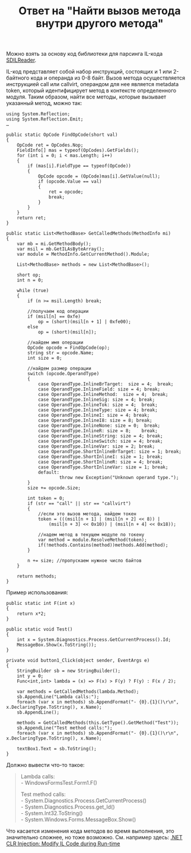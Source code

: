 ﻿---
title: "Ответ на \"Найти вызов метода внутри другого метода\""
se.owner.user_id: 240512
se.owner.display_name: "MSDN.WhiteKnight"
se.owner.link: "https://ru.stackoverflow.com/users/240512/msdn-whiteknight"
se.answer_id: 866451
se.question_id: 866161
se.post_type: answer
se.is_accepted: False
---
<p>Можно взять за основу код библиотеки для парсинга IL-кода <a href="https://www.codeproject.com/Articles/14058/Parsing-the-IL-of-a-Method-Body" rel="nofollow noreferrer">SDILReader</a>. </p>

<p>IL-код представляет собой набор инструкций, состоящих и 1 или 2-байтного кода и операнда из 0-8 байт. Вызов метода осуществляется инструкцией call или callvirt, операндом для нее является metadata token, который идентифицирует метод в контексте определенного модуля. Таким образом, найти все методы, которые вызывает указанный метод, можно так:</p>

<pre><code>using System.Reflection;
using System.Reflection.Emit;
…

public static OpCode FindOpCode(short val)
{
    OpCode ret = OpCodes.Nop;
    FieldInfo[] mas = typeof(OpCodes).GetFields();
    for (int i = 0; i &lt; mas.Length; i++)
    {
        if (mas[i].FieldType == typeof(OpCode))
        {
            OpCode opcode = (OpCode)mas[i].GetValue(null);
            if (opcode.Value == val)
            {
                ret = opcode;
                break;
            }
        }
    }
    return ret;
}

public static List&lt;MethodBase&gt; GetCalledMethods(MethodInfo mi)
{
    var mb = mi.GetMethodBody();
    var msil = mb.GetILAsByteArray();
    var module = MethodInfo.GetCurrentMethod().Module;

    List&lt;MethodBase&gt; methods = new List&lt;MethodBase&gt;();

    short op;
    int n = 0;

    while (true)
    {
        if (n &gt;= msil.Length) break;

        //получаем код операции
        if (msil[n] == 0xfe)
            op = (short)(msil[n + 1] | 0xfe00);
        else
            op = (short)(msil[n]);

        //найдем имя операции
        OpCode opcode = FindOpCode(op);
        string str = opcode.Name;
        int size = 0;

        //найдем размер операции
        switch (opcode.OperandType)
        {
            case OperandType.InlineBrTarget:  size = 4;  break;
            case OperandType.InlineField: size = 4; break;
            case OperandType.InlineMethod:  size = 4;  break;
            case OperandType.InlineSig: size = 4; break;
            case OperandType.InlineTok: size = 4;  break;
            case OperandType.InlineType: size = 4; break;
            case OperandType.InlineI: size = 4; break;
            case OperandType.InlineI8: size = 8; break;
            case OperandType.InlineNone: size = 0;  break;                        
            case OperandType.InlineR: size = 8;    break;                        
            case OperandType.InlineString: size = 4; break;                        
            case OperandType.InlineSwitch: size = 4; break;                        
            case OperandType.InlineVar: size = 2; break;                        
            case OperandType.ShortInlineBrTarget: size = 1; break;
            case OperandType.ShortInlineI: size = 1; break;
            case OperandType.ShortInlineR: size = 4; break;                        
            case OperandType.ShortInlineVar: size = 1; break;
            default:                        
                    throw new Exception("Unknown operand type.");                        
        }
        size += opcode.Size;

        int token = 0;
        if (str == "call" || str == "callvirt")
        {
            //если это вызов метода, найдем токен
            token = (((msil[n + 1] | (msil[n + 2] &lt;&lt; 8)) |
                (msil[n + 3] &lt;&lt; 0x10)) | (msil[n + 4] &lt;&lt; 0x18));

            //надем метод в текущем модуле по токену
            var method = module.ResolveMethod(token);
            if(!methods.Contains(method))methods.Add(method);
        }

        n += size; //пропускаем нужное число байтов
    }

    return methods;
}
</code></pre>

<p>Пример использования:</p>

<pre><code>public static int F(int x)
{
    return x*2;
}

public static void Test()
{
    int x = System.Diagnostics.Process.GetCurrentProcess().Id;
    MessageBox.Show(x.ToString());
}

private void button1_Click(object sender, EventArgs e)
{
    StringBuilder sb = new StringBuilder();
    int y = 0;
    Func&lt;int,int&gt; lambda = (x) =&gt; F(x) &gt; F(y) ? F(y) : F(x / 2);

    var methods = GetCalledMethods(lambda.Method);
    sb.AppendLine("Lambda calls:");
    foreach (var x in methods) sb.AppendFormat("- {0}.{1}()\r\n", x.DeclaringType.ToString(), x.Name);
    sb.AppendLine();

    methods = GetCalledMethods(this.GetType().GetMethod("Test"));            
    sb.AppendLine("Test method calls:");
    foreach (var x in methods) sb.AppendFormat("- {0}.{1}()\r\n", x.DeclaringType.ToString(), x.Name);

    textBox1.Text = sb.ToString();
}   
</code></pre>

<p>Должно вывести что-то такое:</p>

<blockquote>
  <p>Lambda calls:<br>
  - WindowsFormsTest.Form1.F()    </p>
  
  <p>Test method calls:<br>
  - System.Diagnostics.Process.GetCurrentProcess()<br>
  - System.Diagnostics.Process.get_Id()<br>
  - System.Int32.ToString()<br>
  - System.Windows.Forms.MessageBox.Show()  </p>
</blockquote>

<p>Что касается изменения кода методов во время выполнения, это значительно сложнее, но тоже возможно. См. например здесь: <a href="https://www.codeproject.com/Articles/463508/NET-CLR-Injection-Modify-IL-Code-during-Run-time" rel="nofollow noreferrer">.NET CLR Injection: Modify IL Code during Run-time</a></p>
